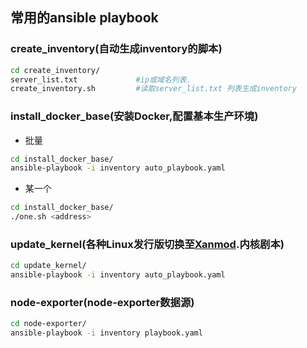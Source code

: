 ## 常用的ansible playbook

### create_inventory(自动生成inventory的脚本)

```bash
cd create_inventory/
server_list.txt             #ip或域名列表.
create_inventory.sh         #读取server_list.txt 列表生成inventory
```

### install_docker_base(安装Docker,配置基本生产环境)

* 批量

```bash
cd install_docker_base/
ansible-playbook -i inventory auto_playbook.yaml
```

* 某一个
```bash
cd install_docker_base/
./one.sh <address>
```

### update_kernel(各种Linux发行版切换至[Xanmod](https://xanmod.org/).内核剧本)

```bash
cd update_kernel/
ansible-playbook -i inventory auto_playbook.yaml
```

### node-exporter(node-exporter数据源)
```bash
cd node-exporter/
ansible-playbook -i inventory playbook.yaml
```
